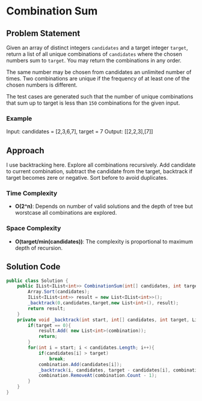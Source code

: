 # Combination Sum

## Problem Statement
Given an array of distinct integers `candidates` and a target integer `target`, return a list of all unique combinations of `candidates` where the chosen numbers sum to `target`. You may return the combinations in any order.

The same number may be chosen from candidates an unlimited number of times. Two combinations are unique if the 
frequency of at least one of the chosen numbers is different.

The test cases are generated such that the number of unique combinations that sum up to target is less than `150` combinations for the given input.
### Example
Input: candidates = [2,3,6,7], target = 7
Output: [[2,2,3],[7]]

## Approach
I use backtracking here. Explore all combinations recursively. Add candidate to current combination, subtract the candidate from the target, backtrack if target becomes zere or negative. Sort before to avoid duplicates. 

### Time Complexity
- **O(2^n)**: Depends on number of valid solutions and the depth of tree but worstcase all combinations are explored.
### Space Complexity
- **O(target/min(candidates))**: The complexity is proportional to maximum depth of recursion.

## Solution Code
```C#
public class Solution {
    public IList<IList<int>> CombinationSum(int[] candidates, int target) {
        Array.Sort(candidates);
        IList<IList<int>> result = new List<IList<int>>();
        _backtrack(0,candidates,target,new List<int>(), result);
        return result;
    }
    private void _backtrack(int start, int[] candidates, int target, List<int> combination, IList<IList<int>> result) {
        if(target == 0){
            result.Add( new List<int>(combination));
            return;
        }
        for(int i = start; i < candidates.Length; i++){
            if(candidates[i] > target)
                break;       
            combination.Add(candidates[i]);
            _backtrack(i, candidates, target - candidates[i], combination, result);
            combination.RemoveAt(combination.Count - 1);
        }
    }
}
